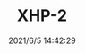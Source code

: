 ﻿---
layout: post 
title: XHP-2
tags: XH
categories: housing-terminal
overview: 
part_number: 0550-1
thumb_img: 
small_img: static/202106/550-20210605.jpg
date: 2021/6/5 14:42:29
---



